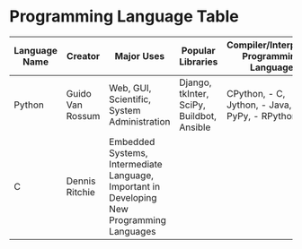 # Programming Language Table

| Language Name | Creator | Major Uses | Popular Libraries | Compiler/Interpreter Programming Language | Jobs and Salaries |
| --- | --- | --- | --- | --- | --- |
| Python | Guido Van Rossum | Web, GUI, Scientific, System Administration | Django, tkInter, SciPy, Buildbot, Ansible | CPython, - C, Jython, - Java, PyPy, - RPython |  |
| C | Dennis Ritchie | Embedded Systems, Intermediate Language, Important in Developing New Programming Languages |  |  |  |
